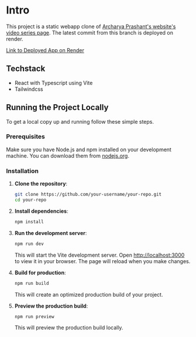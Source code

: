 # Intro
This project is a static webapp clone of [Archarya Prashant's website's video series page](https://acharyaprashant.org/en/video-modules/series/cs-5ddbd9).
The latest commit from this branch is deployed on render.

[Link to Deployed App on Render](https://ap-video-series.onrender.com/)

## Techstack
- React with Typescript using Vite
- Tailwindcss

## Running the Project Locally

To get a local copy up and running follow these simple steps.

### Prerequisites

Make sure you have Node.js and npm installed on your development machine. You can download them from [nodejs.org](https://nodejs.org/).

### Installation

1. **Clone the repository**:

    ```sh
    git clone https://github.com/your-username/your-repo.git
    cd your-repo
    ```

2. **Install dependencies**:

    ```sh
    npm install
    ```

3. **Run the development server**:

    ```sh
    npm run dev
    ```

    This will start the Vite development server. Open [http://localhost:3000](http://localhost:3000) to view it in your browser. The page will reload when you make changes.

4. **Build for production**:

    ```sh
    npm run build
    ```

    This will create an optimized production build of your project.

5. **Preview the production build**:

    ```sh
    npm run preview
    ```

    This will preview the production build locally.


